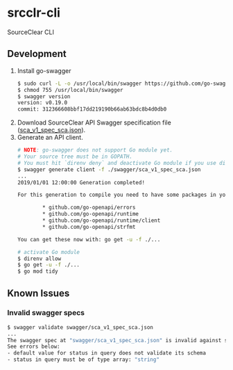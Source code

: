 # srcclr-cli
SourceClear CLI

## Development

1. Install go-swagger
    ```bash
    $ sudo curl -L -o /usr/local/bin/swagger https://github.com/go-swagger/go-swagger/releases/download/v0.19.0/swagger_linux_amd64
    $ chmod 755 /usr/local/bin/swagger
    $ swagger version
    version: v0.19.0
    commit: 312366608bbf17dd219190b66ab63bdc8b4d0db0
    ```
1. Download SourceClear API Swagger specification file ([sca_v1_spec_sca.json](https://help.veracode.com/viewer/book-attachment/LMv_dtSHyb7iIxAQznC~9w/TJ9aAyVCY8DBEwCSH89EQQ)).
1. Generate an API client.
    ```bash
    # NOTE: go-swagger does not support Go module yet.
    # Your source tree must be in GOPATH.
    # You must hit `direnv deny` and deactivate Go module if you use direnv. 
    $ swagger generate client -f ./swagger/sca_v1_spec_sca.json
    ...
    2019/01/01 12:00:00 Generation completed!

    For this generation to compile you need to have some packages in your GOPATH:

            * github.com/go-openapi/errors
            * github.com/go-openapi/runtime
            * github.com/go-openapi/runtime/client
            * github.com/go-openapi/strfmt

    You can get these now with: go get -u -f ./...
    
    # activate Go module
    $ direnv allow
    $ go get -u -f ./...
    $ go mod tidy
    ```

## Known Issues

### Invalid swagger specs

```bash
$ swagger validate swagger/sca_v1_spec_sca.json 
...
The swagger spec at "swagger/sca_v1_spec_sca.json" is invalid against swagger specification 2.0.
See errors below:
- default value for status in query does not validate its schema
- status in query must be of type array: "string"
```
